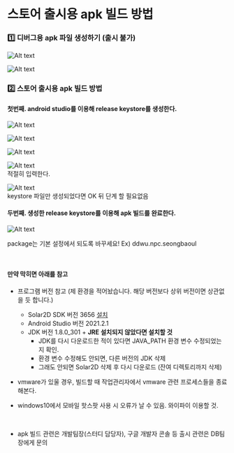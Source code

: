 # 스토어 출시용 apk 빌드 방법

### 1️⃣ 디버그용 apk 파일 생성하기 (출시 불가)
![Alt text](../image/supple02/02.png)  

![Alt text](../image/supple02/01.png)

### 2️⃣ 스토어 출시용 apk 빌드 방법



#### 첫번째. android studio를 이용해 release keystore를 생성한다.

![Alt text](../image/supple02/03.png)  

![Alt text](../image/supple02/04.png)  

![Alt text](../image/supple02/05.png)  

![Alt text](../image/supple02/06.png)  
적절히 입력한다.  

![Alt text](../image/supple02/07.png)  
keystore 파일만 생성되었다면 OK 뒤 단계 할 필요없음

#### 두번째. 생성한 release keystore를 이용해 apk 빌드를 완료한다.
![Alt text](../image/supple02/08.png)  

package는 기본 설정에서 되도록 바꾸세요!
Ex) ddwu.npc.seongbaoul

<br>

#### 만약 막히면 아래를 참고
* 프로그램 버전 참고 (제 환경을 적어놨습니다. 해당 버전보다 상위 버전이면 상관없을 듯 합니다.)
	- Solar2D SDK 버전 3656 [설치](https://github.com/coronalabs/corona/releases/tag/3656)
	- Android Studio 버전 2021.2.1
	- JDK 버전 1.8.0_301 + **JRE 설치되지 않았다면 설치할 것**
		+ JDK를 다시 다운로드한 적이 있다면 JAVA_PATH 환경 변수 수정되었는지 확인.
		+ 환경 변수 수정해도 안되면, 다른 버전의 JDK 삭제
		+ 그래도 안되면 Solar2D 삭제 후 다시 다운로드 (잔여 디렉토리까지 삭제)

* vmware가 있울 경우, 빌드할 때 작업관리자에서 vmware 관련 프로세스들을 종료해본다.
* windows10에서 모바일 핫스팟 사용 시 오류가 날 수 있음. 와이파이 이용할 것.

<br>

* apk 빌드 관련은 개발팀장(스터디 담당자), 구글 개발자 콘솔 등 출시 관련은 DB팀장에게 문의